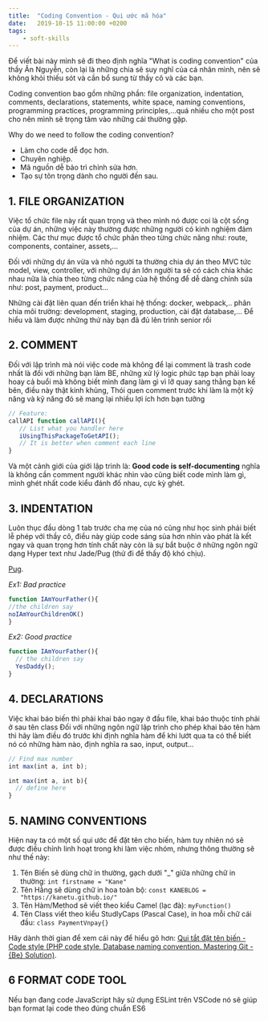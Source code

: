 ```yaml
---
title:  "Coding Convention - Qui ước mã hóa"
date:   2019-10-15 11:00:00 +0200
tags:
    - soft-skills
---
```


Để viết bài này mình sẽ đi theo định nghĩa "What is coding convention" của thầy Ân Nguyễn, còn lại là những chia sẽ suy nghĩ của cá nhân mình, nên sẽ không khỏi thiếu sót và cần bổ sung từ thầy cô và các bạn.  

Coding convention bao gồm những phần: file organization, indentation, comments, declarations, statements, white space, naming conventions, programming practices, programming principles,...quá nhiều cho một post cho nên mình sẽ trọng tâm vào những cái thường gặp.

Why do we need to follow the coding convention?
-  Làm cho code dễ đọc hơn. 
- Chuyên nghiệp. 
- Mã nguồn dễ bảo trì chỉnh sửa hơn. 
- Tạo sự tôn trọng dành cho người đến sau. 


## 1. FILE ORGANIZATION
Việc tổ chức file này rất quan trọng và theo mình nó được coi là cột sống của dự án, những việc này thường được những người có kinh nghiệm đảm nhiệm.  Các thư mục được tổ chức phân theo từng chức năng như: route, components, container, assets,...  

Đối với những dự án vừa và nhỏ người ta thường chia dự án theo MVC tức model, view, controller, với những dự án lớn người ta sẽ có cách chia khác nhau nữa là chia theo từng chức năng của hệ thống để dễ dàng chỉnh sửa như: post, payment, product...  

Những cài đặt liên quan đến triển khai hệ thống: docker, webpack,.. phân chia môi trường: development, staging, production, cài đặt database,...  Để hiểu và làm được những thứ này bạn đã đủ lên trình senior rồi

## 2. COMMENT 
Đối với lập trình mà nói việc code mà không để lại comment là trash code nhất là đối với những bạn làm BE, những xử lý logic phức tạp bạn phải loay hoay cả buổi mà không biết mình đang làm gì vì lỡ quay sang thằng bạn kế bên, điều này thật kinh khủng, Thói quen comment trước khi làm là một kỹ năng và kỹ năng đó sẽ mang lại nhiều lợi ích hơn bạn tưởng

```javascript
// Feature: 
callAPI function callAPI(){   
   // List what you handler here   
   iUsingThisPackageToGetAPI();   
   // It is better when comment each line   
}
```
Và một cảnh giới của giới lập trình là: **Good code is self-documenting** nghĩa là không cần comment người khác nhìn vào cũng biết code mình làm gì, mình ghét nhất code kiểu đánh đố nhau, cực kỳ ghét.

## 3. INDENTATION
Luôn thục đầu dòng 1 tab trước cha mẹ của nó cũng như học sinh phải biết lễ phép với thầy cô, điều này giúp code sáng sủa hơn nhìn vào phát là kết ngay và quan trọng hơn tính chất này còn là sự bắt buộc ở những ngôn ngữ dạng Hyper text như Jade/Pug (thử đi để thấy độ khó chịu).

[Pug](https://pugjs.org/api/getting-started.html).

*Ex1: Bad practice*
```javascript
function IAmYourFather(){ 
//the children say 
noIAmYourChildrenOK() 
}
```

*Ex2: Good practice*
```javascript
function IAmYourFather(){   
  // the children say   
  YesDaddy();   
}
```
## 4. DECLARATIONS 
Việc khai báo biến thì phải khai báo ngay ở đầu file, khai báo thuộc tính phải ở sau tên class Đối với những ngôn ngữ lập trình cho phép khai báo tên hàm thì hãy làm điều đó trước khi định nghĩa hàm để khi lướt qua ta có thể biết nó có những hàm nào, định nghĩa ra sao, input, output...

```javascript
// Find max number 
int max(int a, int b);

int max(int a, int b){   
  // define here 
}
```
## 5. NAMING CONVENTIONS 
Hiện nay ta có một số qui ước để đặt tên cho biến, hàm tuy nhiên nó sẽ được điều chỉnh linh hoạt trong khi làm việc nhóm, nhưng thông thường sẽ như thế này:
1. Tên Biến sẽ dùng chữ in thường, gạch dưới "_" giữa những chữ in thường: `int firstname = "Kane"`
2. Tên Hằng sẽ dùng chữ in hoa toàn bộ: `const KANEBLOG = "https://kanetu.github.io/"`
3. Tên Hàm/Method sẽ viết theo kiểu Camel (lạc đà): `myFunction()`
4. Tên Class viết theo kiểu StudlyCaps (Pascal Case), in hoa mỗi chữ cái đầu: `class PaymentVnpay{}`

Hãy dành thời gian để xem cái này để hiểu gõ hơn:
[Qui tắt đặt tên biến - Code style (PHP code style, Database naming convention. Mastering Git - {Be} Solution)](http://bit.ly/2mA3crH).


## 6 FORMAT CODE TOOL
Nếu bạn đang code JavaScript hãy sử dụng ESLint trên VSCode nó sẽ giúp bạn format lại code theo đúng chuẩn ES6
